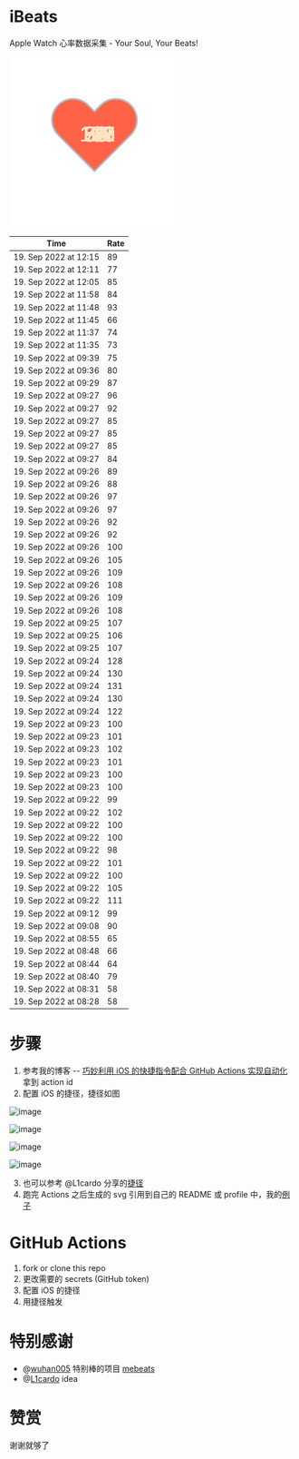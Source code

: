 # iBeats
Apple Watch 心率数据采集 - Your Soul, Your Beats!

![](./files/heart.svg)

<!--START_SECTION:my_heart_rate-->
| Time | Rate | 
 | ---- | ---- | 
| 19. Sep 2022 at 12:15 | 89 |
| 19. Sep 2022 at 12:11 | 77 |
| 19. Sep 2022 at 12:05 | 85 |
| 19. Sep 2022 at 11:58 | 84 |
| 19. Sep 2022 at 11:48 | 93 |
| 19. Sep 2022 at 11:45 | 66 |
| 19. Sep 2022 at 11:37 | 74 |
| 19. Sep 2022 at 11:35 | 73 |
| 19. Sep 2022 at 09:39 | 75 |
| 19. Sep 2022 at 09:36 | 80 |
| 19. Sep 2022 at 09:29 | 87 |
| 19. Sep 2022 at 09:27 | 96 |
| 19. Sep 2022 at 09:27 | 92 |
| 19. Sep 2022 at 09:27 | 85 |
| 19. Sep 2022 at 09:27 | 85 |
| 19. Sep 2022 at 09:27 | 85 |
| 19. Sep 2022 at 09:27 | 84 |
| 19. Sep 2022 at 09:26 | 89 |
| 19. Sep 2022 at 09:26 | 88 |
| 19. Sep 2022 at 09:26 | 97 |
| 19. Sep 2022 at 09:26 | 97 |
| 19. Sep 2022 at 09:26 | 92 |
| 19. Sep 2022 at 09:26 | 92 |
| 19. Sep 2022 at 09:26 | 100 |
| 19. Sep 2022 at 09:26 | 105 |
| 19. Sep 2022 at 09:26 | 109 |
| 19. Sep 2022 at 09:26 | 108 |
| 19. Sep 2022 at 09:26 | 109 |
| 19. Sep 2022 at 09:26 | 108 |
| 19. Sep 2022 at 09:25 | 107 |
| 19. Sep 2022 at 09:25 | 106 |
| 19. Sep 2022 at 09:25 | 107 |
| 19. Sep 2022 at 09:24 | 128 |
| 19. Sep 2022 at 09:24 | 130 |
| 19. Sep 2022 at 09:24 | 131 |
| 19. Sep 2022 at 09:24 | 130 |
| 19. Sep 2022 at 09:24 | 122 |
| 19. Sep 2022 at 09:23 | 100 |
| 19. Sep 2022 at 09:23 | 101 |
| 19. Sep 2022 at 09:23 | 102 |
| 19. Sep 2022 at 09:23 | 101 |
| 19. Sep 2022 at 09:23 | 100 |
| 19. Sep 2022 at 09:23 | 100 |
| 19. Sep 2022 at 09:22 | 99 |
| 19. Sep 2022 at 09:22 | 102 |
| 19. Sep 2022 at 09:22 | 100 |
| 19. Sep 2022 at 09:22 | 100 |
| 19. Sep 2022 at 09:22 | 98 |
| 19. Sep 2022 at 09:22 | 101 |
| 19. Sep 2022 at 09:22 | 100 |
| 19. Sep 2022 at 09:22 | 105 |
| 19. Sep 2022 at 09:22 | 111 |
| 19. Sep 2022 at 09:12 | 99 |
| 19. Sep 2022 at 09:08 | 90 |
| 19. Sep 2022 at 08:55 | 65 |
| 19. Sep 2022 at 08:48 | 66 |
| 19. Sep 2022 at 08:44 | 64 |
| 19. Sep 2022 at 08:40 | 79 |
| 19. Sep 2022 at 08:31 | 58 |
| 19. Sep 2022 at 08:28 | 58 |

<!--END_SECTION:my_heart_rate-->

# 步骤
1. 参考我的博客 -- [巧妙利用 iOS 的快捷指令配合 GitHub Actions 实现自动化](https://github.com/yihong0618/gitblog/issues/198) 拿到 action id
2. 配置 iOS 的捷径，捷径如图

![image](https://user-images.githubusercontent.com/15976103/122154218-0db0b480-ce97-11eb-93bb-5aec07c558dc.png)

![image](https://user-images.githubusercontent.com/15976103/122154236-186b4980-ce97-11eb-8e4b-70551a0391ae.png)

![image](https://user-images.githubusercontent.com/15976103/122154268-2d47dd00-ce97-11eb-902e-3acf292265a9.png)

![image](https://user-images.githubusercontent.com/15976103/122174055-fa144680-ceb4-11eb-9be2-3eb83cd516f7.png)

3. 也可以参考 @L1cardo 分享的[捷径](https://www.icloud.com/shortcuts/6ab6047b459c41ad822ad6b94b1c03d4)
4. 跑完 Actions 之后生成的 svg 引用到自己的 README 或 profile 中，我的[例子](https://github.com/yihong0618) 

# GitHub Actions

1. fork or clone this repo
2. 更改需要的 secrets (GitHub token)
3. 配置 iOS 的捷径
4. 用捷径触发

# 特别感谢
- @[wuhan005](https://github.com/wuhan005) 特别棒的项目 [mebeats](https://github.com/wuhan005/mebeats)
- @[L1cardo](https://github.com/L1cardo) idea

# 赞赏
谢谢就够了
